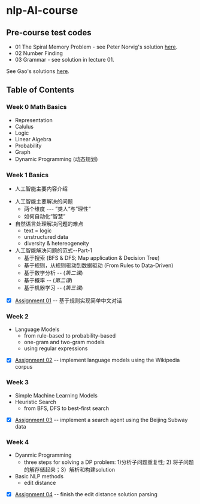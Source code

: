 # nlp-AI-course

## Pre-course test codes
* 01 The Spiral Memory Problem - see Peter Norvig's solution [here](https://github.com/norvig/pytudes/blob/master/ipynb/Advent%202017.ipynb).
* 02 Number Finding
* 03 Grammar - see solution in lecture 01.

See Gao's solutions [here](https://github.com/Artificial-Intelligence-for-NLP-and-CV/jupyters_and_slides/tree/master/2019-spring/programming-ability-testing).

## Table of Contents
### Week 0 Math Basics
* Representation
* Calulus
* Logic
* Linear Algebra
* Probability
* Graph
* Dynamic Programming (动态规划)


### Week 1 Basics
* 人工智能主要内容介绍
+ 人工智能主要解决的问题
    + 两个维度 --- ”类人“与”理性“
    + 如何自动化“智慧”
+ 自然语言处理解决问题的难点
    + text = logic
    + unstructured data
    + diversity & hetereogeneity
+ 人工智能解决问题的范式--Part-1
    + 基于搜索 (BFS & DFS; Map application & Decision Tree)
    + 基于规则，从规则驱动到数据驱动 (From Rules to Data-Driven)
    + 基于数学分析 -- (*第二课*)
    + 基于概率  -- (*第二课*)
    + 基于机器学习 -- (*第三课*)

- [x] [Assignment 01]((https://github.com/xinweixu1/nlp-AI-course/master/L01-Intro-Search-Rules/assignment-01.ipynb)) -- 基于规则实现简单中文对话

### Week 2
+ Language Models
   + from rule-based to probability-based
   + one-gram and two-gram models
   + using regular expressions
- [x] [Assignment 02]((https://github.com/xinweixu1/nlp-AI-course/master/L02-LanguageModels/assignment-02.ipynb)) -- implement language models using the Wikipedia corpus

### Week 3
+ Simple Machine Learning Models
+ Heuristic Search
   + from BFS, DFS to best-first search
- [x] [Assignment 03](https://github.com/xinweixu1/nlp-AI-course/master/L03-MachineLearning-HeuristicSearch/assignment-03.ipynb) -- implement a search agent using the Beijing Subway data


### Week 4
+ Dyanmic Programming
   + three steps for solving a DP problem: 1)分析子问题重复性; 2) 将子问题的解存储起来；3）解析和构建solution
+ Basic NLP methods
   + edit distance
- [x] [Assignment 04](https://github.com/xinweixu1/nlp-AI-course/master/L04-DynamicProgramming-EditDistance/assignment-04.ipynb) -- finish the edit distance solution parsing
